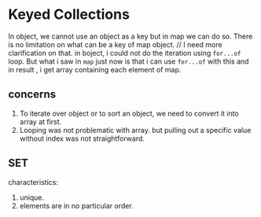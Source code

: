 # Keyed Collections

In object, we cannot use an object as a key but in map we can do so.  There is no limitation on what can be a key of map object. // I need more clarification on that.
in boject, i could not do the iteration using `for...of` loop. But what i saw in `map` just now is that i can use `for...of` with this and in result , i get array containing each element of map.  

## concerns

1. To iterate over object or to sort an object, we need to convert it into array at first.
2. Looping was not problematic with array. but pulling out a specific value without index was not straightforward. 

## SET
characteristics: 
1. unique.
2. elements are in no particular order. 
